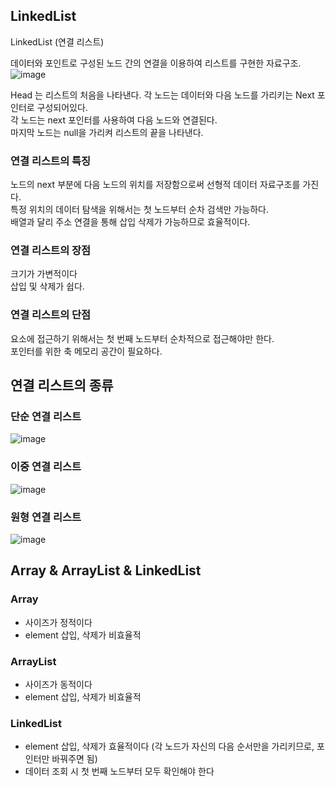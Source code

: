 ## LinkedList  

LinkedList (연결 리스트)

데이터와 포인트로 구성된 노드 간의 연결을 이용하여 리스트를 구현한 자료구조.
![image](https://user-images.githubusercontent.com/76094329/236622993-13b7940b-0fda-436c-9e4c-0c6a016db3fe.png)  

Head 는 리스트의 처음을 나타낸다.
각 노드는 데이터와 다음 노드를 가리키는 Next 포인터로 구성되어있다.  
각 노드는 next 포인터를 사용하여 다음 노드와 연결된다.  
마지막 노드는 null을 가리켜 리스트의 끝을 나타낸다.  

### 연결 리스트의 특징  
노드의 next 부분에 다음 노드의 위치를 저장함으로써 선형적 데이터 자료구조를 가진다.  
특정 위치의 데이터 탐색을 위해서는 첫 노드부터 순차 검색만 가능하다.  
배열과 달리 주소 연결을 통해 삽입 삭제가 가능하므로 효율적이다.  

### 연결 리스트의 장점  
크기가 가변적이다  
삽입 및 삭제가 쉽다.  

### 연결 리스트의 단점  
요소에 접근하기 위해서는 첫 번째 노드부터 순차적으로 접근해야만 한다.  
포인터를 위한 축 메모리 공간이 필요하다.  



## 연결 리스트의 종류  

### 단순 연결 리스트 
  
![image](https://user-images.githubusercontent.com/76094329/236624762-433426e9-a380-4fb1-aba1-c7e632cc5f3b.png)  

### 이중 연결 리스트  
  
![image](https://user-images.githubusercontent.com/76094329/236624767-98af149a-8494-47b9-a3f4-205d83b4dfd0.png)  

### 원형 연결 리스트  
  
![image](https://user-images.githubusercontent.com/76094329/236624771-119fddec-f63a-465d-8cec-1115c328de9a.png)  



## Array & ArrayList & LinkedList  
### Array  
- 사이즈가 정적이다  
- element 삽입, 삭제가 비효율적  
  
### ArrayList  
- 사이즈가 동적이다
- element 삽입, 삭제가 비효율적  
  
### LinkedList  
- element 삽입, 삭제가 효율적이다 (각 노드가 자신의 다음 순서만을 가리키므로, 포인터만 바꿔주면 됨)  
- 데이터 조회 시 첫 번째 노드부터 모두 확인해야 한다  



